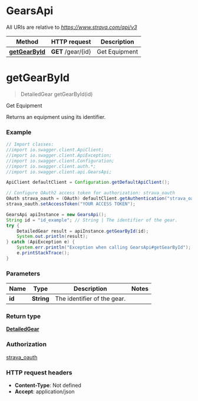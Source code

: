 # GearsApi

All URIs are relative to *https://www.strava.com/api/v3*

Method | HTTP request | Description
------------- | ------------- | -------------
[**getGearById**](GearsApi.md#getGearById) | **GET** /gear/{id} | Get Equipment


<a name="getGearById"></a>
# **getGearById**
> DetailedGear getGearById(id)

Get Equipment

Returns an equipment using its identifier.

### Example
```java
// Import classes:
//import io.swagger.client.ApiClient;
//import io.swagger.client.ApiException;
//import io.swagger.client.Configuration;
//import io.swagger.client.auth.*;
//import io.swagger.client.api.GearsApi;

ApiClient defaultClient = Configuration.getDefaultApiClient();

// Configure OAuth2 access token for authorization: strava_oauth
OAuth strava_oauth = (OAuth) defaultClient.getAuthentication("strava_oauth");
strava_oauth.setAccessToken("YOUR ACCESS TOKEN");

GearsApi apiInstance = new GearsApi();
String id = "id_example"; // String | The identifier of the gear.
try {
    DetailedGear result = apiInstance.getGearById(id);
    System.out.println(result);
} catch (ApiException e) {
    System.err.println("Exception when calling GearsApi#getGearById");
    e.printStackTrace();
}
```

### Parameters

Name | Type | Description  | Notes
------------- | ------------- | ------------- | -------------
 **id** | **String**| The identifier of the gear. |

### Return type

[**DetailedGear**](DetailedGear.md)

### Authorization

[strava_oauth](../README.md#strava_oauth)

### HTTP request headers

 - **Content-Type**: Not defined
 - **Accept**: application/json

